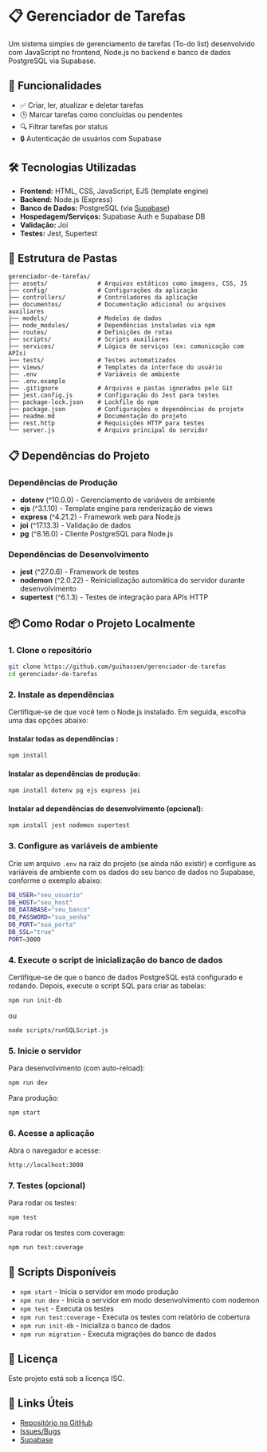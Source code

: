 # 📋 Gerenciador de Tarefas

Um sistema simples de gerenciamento de tarefas (To-do list) desenvolvido com JavaScript no frontend, Node.js no backend e banco de dados PostgreSQL via Supabase.

## 🚀 Funcionalidades

- ✅ Criar, ler, atualizar e deletar tarefas
- 🕒 Marcar tarefas como concluídas ou pendentes
- 🔍 Filtrar tarefas por status
- 🔒 Autenticação de usuários com Supabase

## 🛠️ Tecnologias Utilizadas

- **Frontend:** HTML, CSS, JavaScript, EJS (template engine)
- **Backend:** Node.js (Express)
- **Banco de Dados:** PostgreSQL (via [Supabase](https://supabase.io))
- **Hospedagem/Serviços:** Supabase Auth e Supabase DB
- **Validação:** Joi
- **Testes:** Jest, Supertest

## 📁 Estrutura de Pastas

```text
gerenciador-de-tarefas/
├── assets/              # Arquivos estáticos como imagens, CSS, JS
├── config/              # Configurações da aplicação
├── controllers/         # Controladores da aplicação
├── documentos/          # Documentação adicional ou arquivos auxiliares
├── models/              # Modelos de dados
├── node_modules/        # Dependências instaladas via npm
├── routes/              # Definições de rotas
├── scripts/             # Scripts auxiliares
├── services/            # Lógica de serviços (ex: comunicação com APIs)
├── tests/               # Testes automatizados
├── views/               # Templates da interface do usuário
├── .env                 # Variáveis de ambiente
├── .env.example
├── .gitignore           # Arquivos e pastas ignorados pelo Git
├── jest.config.js       # Configuração do Jest para testes
├── package-lock.json    # Lockfile do npm
├── package.json         # Configurações e dependências do projeto
├── readme.md            # Documentação do projeto
├── rest.http            # Requisições HTTP para testes
└── server.js            # Arquivo principal do servidor
```

## 📋 Dependências do Projeto

### Dependências de Produção

- **dotenv** (^10.0.0) - Gerenciamento de variáveis de ambiente
- **ejs** (^3.1.10) - Template engine para renderização de views
- **express** (^4.21.2) - Framework web para Node.js
- **joi** (^17.13.3) - Validação de dados
- **pg** (^8.16.0) - Cliente PostgreSQL para Node.js

### Dependências de Desenvolvimento

- **jest** (^27.0.6) - Framework de testes
- **nodemon** (^2.0.22) - Reinicialização automática do servidor durante desenvolvimento
- **supertest** (^6.1.3) - Testes de integração para APIs HTTP

## 📦 Como Rodar o Projeto Localmente

### 1. **Clone o repositório**

```bash
git clone https://github.com/guihassen/gerenciador-de-tarefas
cd gerenciador-de-tarefas
```

### 2. **Instale as dependências**

Certifique-se de que você tem o Node.js instalado. Em seguida, escolha uma das opções abaixo:

#### Instalar todas as dependências :

```bash
npm install
```

#### Instalar as dependências de produção:

```bash
npm install dotenv pg ejs express joi
```

#### Instalar ad dependências de desenvolvimento (opcional):

```bash
npm install jest nodemon supertest
```

### 3. **Configure as variáveis de ambiente**

Crie um arquivo `.env` na raiz do projeto (se ainda não existir) e configure as variáveis de ambiente com os dados do seu banco de dados no Supabase, conforme o exemplo abaixo:

```bash
DB_USER="seu_usuario"
DB_HOST="seu_host"
DB_DATABASE="seu_banco"
DB_PASSWORD="sua_senha"
DB_PORT="sua_porta"
DB_SSL="true"
PORT=3000
```

### 4. **Execute o script de inicialização do banco de dados**

Certifique-se de que o banco de dados PostgreSQL está configurado e rodando. Depois, execute o script SQL para criar as tabelas:

```bash
npm run init-db
```

ou

```bash
node scripts/runSQLScript.js
```

### 5. **Inicie o servidor**

Para desenvolvimento (com auto-reload):

```bash
npm run dev
```

Para produção:

```bash
npm start
```

### 6. **Acesse a aplicação**

Abra o navegador e acesse:

```bash
http://localhost:3000
```

### 7. **Testes (opcional)**

Para rodar os testes:

```bash
npm test
```

Para rodar os testes com coverage:

```bash
npm run test:coverage
```

## 🎯 Scripts Disponíveis

- `npm start` - Inicia o servidor em modo produção
- `npm run dev` - Inicia o servidor em modo desenvolvimento com nodemon
- `npm test` - Executa os testes
- `npm run test:coverage` - Executa os testes com relatório de cobertura
- `npm run init-db` - Inicializa o banco de dados
- `npm run migration` - Executa migrações do banco de dados

## 📝 Licença

Este projeto está sob a licença ISC.

## 🔗 Links Úteis

- [Repositório no GitHub](https://github.com/guihassen/gerenciador-de-tarefas)
- [Issues/Bugs](https://github.com/guihassen/gerenciador-de-tarefas/issues)
- [Supabase](https://supabase.io)

